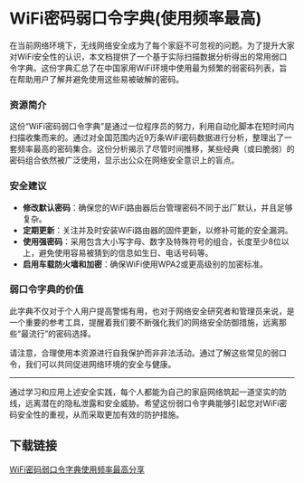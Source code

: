 # WiFi密码弱口令字典(使用频率最高)

在当前网络环境下，无线网络安全成为了每个家庭不可忽视的问题。为了提升大家对WiFi安全性的认识，本文档提供了一个基于实际扫描数据分析得出的常用弱口令字典。这份字典汇总了在中国家用WiFi环境中使用最为频繁的弱密码列表，旨在帮助用户了解并避免使用这些易被破解的密码。

### 资源简介

这份“WiFi密码弱口令字典”是通过一位程序员的努力，利用自动化脚本在短时间内扫描收集而来的。通过对全国范围内近9万条WiFi密码数据进行分析，整理出了一套频率最高的密码集合。这份分析揭示了尽管时间推移，某些经典（或曰脆弱）的密码组合依然被广泛使用，显示出公众在网络安全意识上的盲点。

### 安全建议

- **修改默认密码**：确保您的WiFi路由器后台管理密码不同于出厂默认，并且足够复杂。
- **定期更新**：关注并及时安装WiFi路由器的固件更新，以修补可能的安全漏洞。
- **使用强密码**：采用包含大小写字母、数字及特殊符号的组合，长度至少8位以上，避免使用容易被猜到的信息如生日、电话号码等。
- **启用车载防火墙和加密**：确保WiFi使用WPA2或更高级别的加密标准。

### 弱口令字典的价值

此字典不仅对于个人用户提高警惕有用，也对于网络安全研究者和管理员来说，是一个重要的参考工具，提醒着我们要不断强化我们的网络安全防御措施，远离那些“最流行”的密码选择。

请注意，合理使用本资源进行自我保护而非非法活动。通过了解这些常见的弱口令，我们可以共同促进网络环境的安全与健康。

---

通过学习和应用上述安全实践，每个人都能为自己的家庭网络筑起一道坚实的防线，远离潜在的隐私泄露和安全威胁。希望这份弱口令字典能够引起您对WiFi密码安全性的重视，从而采取更加有效的防护措施。

## 下载链接

[WiFi密码弱口令字典使用频率最高分享](https://pan.quark.cn/s/e4a593793f40)